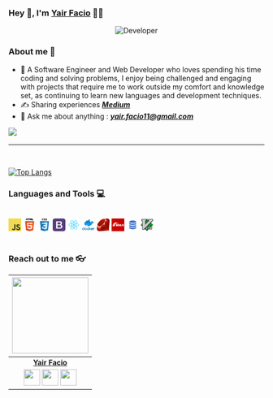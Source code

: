 <!--
**YairFernando67/YairFernando67** is a ✨ _special_ ✨ repository because its `README.md` (this file) appears on your GitHub profile.

Here are some ideas to get you started:

- 🔭 I’m currently working on ...
- 🌱 I’m currently learning ...
- 👯 I’m looking to collaborate on ...
- 🤔 I’m looking for help with ...
- 💬 Ask me about ...
- 📫 How to reach me: ...
- 😄 Pronouns: ...
- ⚡ Fun fact: ...🎯
-->

### Hey 👋, I'm [Yair Facio](https://yairfernando.herokuapp.com/) 👨‍💻

<p align="center"><img src="https://i.imgur.com/NVBW5Wd.png" alt="Developer" border="0"></p>

### About me 👀

- 🎯 A Software Engineer and Web Developer who loves spending his time coding and solving problems, I enjoy being challenged and engaging with projects that require me to work outside my comfort and knowledge set, as continuing to learn new languages and development techniques.
- ✍️ Sharing experiences **_[Medium](https://yairfernando.medium.com/)_**
- 💬 Ask me about anything : **_[yair.facio11@gmail.com](https://mail.google.com/mail/u/0/?fs=1&tf=cm&to=yair.facio11@gmail.com)_**

<img width="60%" src="https://github-readme-stats.vercel.app/api?username=YairFernando67&show_icons=true&theme=tokyonight" />

-----------------------------------------------
<br>

[![Top Langs](https://github-readme-stats.vercel.app/api/top-langs/?username=YairFernando67&layout=compact)](https://github.com/YairFernando67/github-readme-stats)

### Languages and Tools :computer:

<br/>
<code><img height="25" src="https://raw.githubusercontent.com/github/explore/80688e429a7d4ef2fca1e82350fe8e3517d3494d/topics/javascript/javascript.png"></code>
<code><img height="25" src="https://raw.githubusercontent.com/github/explore/80688e429a7d4ef2fca1e82350fe8e3517d3494d/topics/html/html.png"></code>
<code><img height="25" src="https://raw.githubusercontent.com/github/explore/80688e429a7d4ef2fca1e82350fe8e3517d3494d/topics/css/css.png"></code>
<code><img height="25" src="https://raw.githubusercontent.com/github/explore/80688e429a7d4ef2fca1e82350fe8e3517d3494d/topics/bootstrap/bootstrap.png"></code>
<code><img height="25" src="https://raw.githubusercontent.com/github/explore/80688e429a7d4ef2fca1e82350fe8e3517d3494d/topics/react/react.png"></code>
<code><img height="25" src="https://raw.githubusercontent.com/github/explore/80688e429a7d4ef2fca1e82350fe8e3517d3494d/topics/docker/docker.png"></code>
<code><img height="25" src="https://raw.githubusercontent.com/github/explore/80688e429a7d4ef2fca1e82350fe8e3517d3494d/topics/ruby/ruby.png"></code>
<code><img height="25" src="https://raw.githubusercontent.com/github/explore/80688e429a7d4ef2fca1e82350fe8e3517d3494d/topics/rails/rails.png"></code>
<code><img height="25" src="https://raw.githubusercontent.com/github/explore/80688e429a7d4ef2fca1e82350fe8e3517d3494d/topics/sql/sql.png"></code>
<code><img height="25" src="https://raw.githubusercontent.com/github/explore/80688e429a7d4ef2fca1e82350fe8e3517d3494d/topics/vim/vim.png"></code>
<br/>
<br/>

### Reach out to me 👓
<a href="https://yairfernando.herokuapp.com/"><img src="https://i.ibb.co/d2x8jD3/icon-programmer-14.png" width="150px" height="150px" /></a>                                                                                                                                                                                                        |
  | :--------------------------------------------------------------------------------------------------------------------------------------------------------------------------------------------------------------------------------------------------------------------------------------------------------------------------------------------------------------------------------------------------------------------------------------------------------------------------------------------------------------------------------------------------------------------------: |
|                                                                                                                                                                                         **[Yair Facio](https://yairfernando.herokuapp.com/)**                                                                                                                                                                                       |
| <a href="https://twitter.com/yairfernandof"><img src="https://i.ibb.co/kmgQVyW/twitter.png" width="32px" height="32px"></a> <a href="https://github.com/YairFernando67"><img src="https://cdn.iconscout.com/icon/free/png-256/github-108-438008.png" width="32px" height="32px"></a> <a href="https://www.linkedin.com/in/softwaredeveloperyairfacio/"><img src="https://i.ibb.co/Kx2GSrT/linkedin.png" width="32px" height="32px"></a> |
